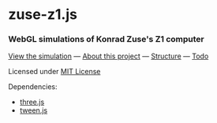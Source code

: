 zuse-z1.js
==========

### WebGL simulations of Konrad Zuse's Z1 computer ###

[View the simulation](http://daign.github.com/zuse-z1.js/src/) — [About this project](https://github.com/daign/zuse-z1.js/wiki/About) — [Structure](https://github.com/daign/zuse-z1.js/wiki/Structure) — [Todo](https://github.com/daign/zuse-z1.js/wiki/Todo)

Licensed under [MIT License](https://github.com/daign/zuse-z1.js/blob/master/LICENSE.txt)

Dependencies:
* [three.js](https://github.com/mrdoob/three.js)
* [tween.js](https://github.com/sole/tween.js)

